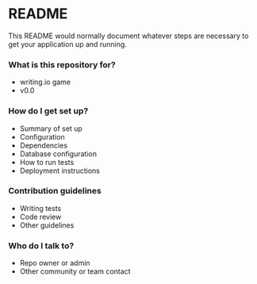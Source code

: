 # README #

This README would normally document whatever steps are necessary to get your application up and running.

### What is this repository for? ###

* writing.io game
* v0.0

### How do I get set up? ###

* Summary of set up
* Configuration
* Dependencies
* Database configuration
* How to run tests
* Deployment instructions

### Contribution guidelines ###

* Writing tests
* Code review
* Other guidelines

### Who do I talk to? ###

* Repo owner or admin
* Other community or team contact